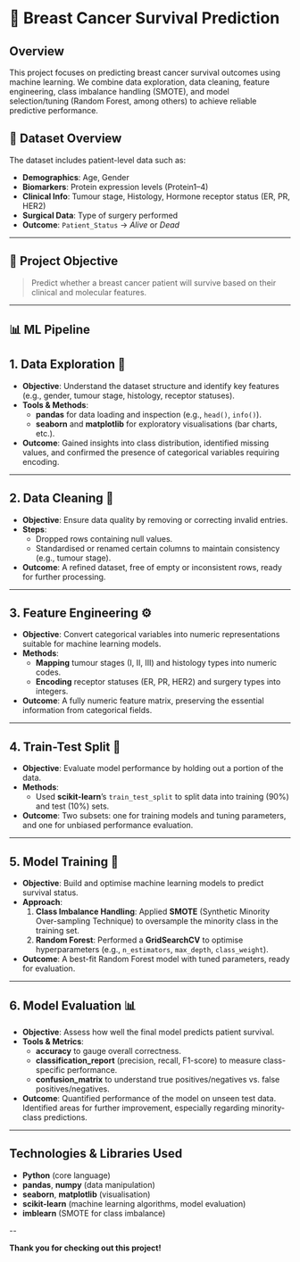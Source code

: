 # 🧬 Breast Cancer Survival Prediction

## Overview
This project focuses on predicting breast cancer survival outcomes using machine learning. We combine data exploration, data cleaning, feature engineering, class imbalance handling (SMOTE), and model selection/tuning (Random Forest, among others) to achieve reliable predictive performance.

## 📁 Dataset Overview

The dataset includes patient-level data such as:

- **Demographics**: Age, Gender
- **Biomarkers**: Protein expression levels (Protein1–4)
- **Clinical Info**: Tumour stage, Histology, Hormone receptor status (ER, PR, HER2)
- **Surgical Data**: Type of surgery performed
- **Outcome**: `Patient_Status` → _Alive_ or _Dead_

---

## 🧠 Project Objective

> Predict whether a breast cancer patient will survive based on their clinical and molecular features.

---

## 📊 ML Pipeline

## 1. Data Exploration 🔎
- **Objective**: Understand the dataset structure and identify key features (e.g., gender, tumour stage, histology, receptor statuses).
- **Tools & Methods**:  
  - **pandas** for data loading and inspection (e.g., `head()`, `info()`).  
  - **seaborn** and **matplotlib** for exploratory visualisations (bar charts, etc.).  
- **Outcome**: Gained insights into class distribution, identified missing values, and confirmed the presence of categorical variables requiring encoding.

---

## 2. Data Cleaning 🧹
- **Objective**: Ensure data quality by removing or correcting invalid entries.
- **Steps**:  
  - Dropped rows containing null values.  
  - Standardised or renamed certain columns to maintain consistency (e.g., tumour stage).
- **Outcome**: A refined dataset, free of empty or inconsistent rows, ready for further processing.

---

## 3. Feature Engineering ⚙️
- **Objective**: Convert categorical variables into numeric representations suitable for machine learning models.
- **Methods**:  
  - **Mapping** tumour stages (I, II, III) and histology types into numeric codes.  
  - **Encoding** receptor statuses (ER, PR, HER2) and surgery types into integers.
- **Outcome**: A fully numeric feature matrix, preserving the essential information from categorical fields.

---

## 4. Train-Test Split 🔀
- **Objective**: Evaluate model performance by holding out a portion of the data.
- **Methods**:  
  - Used **scikit-learn**’s `train_test_split` to split data into training (90%) and test (10%) sets.
- **Outcome**: Two subsets: one for training models and tuning parameters, and one for unbiased performance evaluation.

---

## 5. Model Training 🤖
- **Objective**: Build and optimise machine learning models to predict survival status.
- **Approach**:
  1. **Class Imbalance Handling**: Applied **SMOTE** (Synthetic Minority Over-sampling Technique) to oversample the minority class in the training set.  
  2. **Random Forest**: Performed a **GridSearchCV** to optimise hyperparameters (e.g., `n_estimators`, `max_depth`, `class_weight`).  
- **Outcome**: A best-fit Random Forest model with tuned parameters, ready for evaluation.

---

## 6. Model Evaluation 📊
- **Objective**: Assess how well the final model predicts patient survival.
- **Tools & Metrics**:
  - **accuracy** to gauge overall correctness.
  - **classification_report** (precision, recall, F1-score) to measure class-specific performance.
  - **confusion_matrix** to understand true positives/negatives vs. false positives/negatives.
- **Outcome**: Quantified performance of the model on unseen test data. Identified areas for further improvement, especially regarding minority-class predictions.

---

## Technologies & Libraries Used
- **Python** (core language)
- **pandas**, **numpy** (data manipulation)
- **seaborn**, **matplotlib** (visualisation)
- **scikit-learn** (machine learning algorithms, model evaluation)
- **imblearn** (SMOTE for class imbalance)

--

**Thank you for checking out this project!**  
